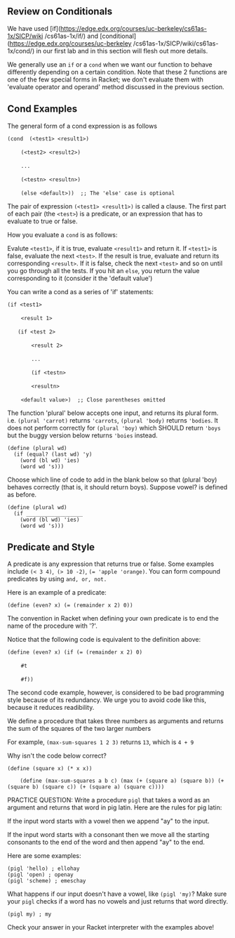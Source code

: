 ## Review on Conditionals

We have used [if](https://edge.edx.org/courses/uc-berkeley/cs61as-1x/SICP/wiki
/cs61as-1x/if/) and [conditional](https://edge.edx.org/courses/uc-berkeley
/cs61as-1x/SICP/wiki/cs61as-1x/cond/) in our first lab and in this section
will flesh out more details.

We generally use an `if` or a `cond` when we want our function to behave
differently depending on a certain condition. Note that these 2 functions are
one of the few special forms in Racket; we don't evaluate them with 'evaluate
operator and operand' method discussed in the previous section.

## Cond Examples

The general form of a cond expression is as follows

`(cond  (<test1> <result1>)`

&nbsp;&nbsp;&nbsp;&nbsp;&nbsp;&nbsp;` (<test2> <result2>)`

&nbsp;&nbsp;&nbsp;&nbsp;&nbsp;&nbsp;` ...`

&nbsp;&nbsp;&nbsp;&nbsp;&nbsp;&nbsp;` (<testn> <resultn>)`

&nbsp;&nbsp;&nbsp;&nbsp;&nbsp;&nbsp;` (else <default>))  ;; The 'else' case is optional`

The pair of expression `(<test1> <result1>)` is called a clause. The first part
of each pair (the `<test>`) is a predicate, or an expression that has to
evaluate to true or false.

How you evaluate a `cond` is as follows:

Evalute `<test1>`, if it is true, evaluate `<result1>` and return it. If `<test1>`
is false, evaluate the next `<test>`. If the result is true, evaluate and return its
corresponding `<result>`. If it is false, check the next `<test>` and so on until
you go through all the tests. If you hit an `else`, you return the value
corresponding to it (consider it the 'default value')

You can write a cond as a series of 'if' statements:

`(if <test1> `

&nbsp;&nbsp;&nbsp;&nbsp;&nbsp;&nbsp;` <result 1>`

&nbsp;&nbsp;&nbsp;&nbsp;&nbsp;&nbsp;`(if <test 2>`

&nbsp;&nbsp;&nbsp;&nbsp;&nbsp;&nbsp;&nbsp;&nbsp;&nbsp;&nbsp;&nbsp;&nbsp;` <result 2>`

&nbsp;&nbsp;&nbsp;&nbsp;&nbsp;&nbsp;&nbsp;&nbsp;&nbsp;&nbsp;&nbsp;&nbsp;` ...`

&nbsp;&nbsp;&nbsp;&nbsp;&nbsp;&nbsp;&nbsp;&nbsp;&nbsp;&nbsp;&nbsp;&nbsp;` (if <testn>`

&nbsp;&nbsp;&nbsp;&nbsp;&nbsp;&nbsp;&nbsp;&nbsp;&nbsp;&nbsp;&nbsp;&nbsp;` <resultn>`

&nbsp;&nbsp;&nbsp;&nbsp;&nbsp;&nbsp;` <default value>)  ;; Close parentheses omitted`


The function 'plural' below accepts one input, and returns its plural form. i.e. `(plural 'carrot)` returns `'carrots`, `(plural 'body)` returns `'bodies`. It does not perform correctly for `(plural 'boy)` which SHOULD return `'boys` but the buggy version below returns `'boies` instead.

<pre><code>(define (plural wd) 
  (if (equal? (last wd) 'y) 
    (word (bl wd) 'ies)
    (word wd 's)))
</code></pre>

<div class="mc">
Choose which line of code to add in the blank below so that (plural 'boy) behaves correctly (that is, it should return boys). Suppose vowel? is defined as before.

<pre><code>(define (plural wd) 
  (if __________________
    (word (bl wd) 'ies)
    (word wd 's)))
</code></pre>
<ans text="(and (equal? (last wd) 'y') (not (vowel? (last (bl wd)))))" explanation="What if the word is only a letter long?" ></ans>
<ans text="(or (equal? (last wd) 'y)) (> (length word) 1) (not (vowel? (last (bl wd)))))" explanation="This will return true for any word that ends with y." ></ans>
<ans text="(and (equal? (last wd) 'y)) (> (length word) 1) (not (vowel? (last (bl wd)))))" explanation="Yup!" correct></ans>
<ans text="(equal? (last wd) 'y)" explanation="That's just the original code!"></ans>
<!-- and so on -->
</div>

## Predicate and Style

A predicate is any expression that returns true or false. Some examples
include `(< 3 4)`,` (> 10 -2)`, `(= 'apple 'orange)`. You can form compound
predicates by using ` and, or, not. `

Here is an example of a predicate:

`(define (even? x) (= (remainder x 2) 0))`

The convention in Racket when defining your own predicate is to end the name of the procedure
with '?'.

Notice that the following code is equivalent to the definition above:

`(define (even? x) (if (= (remainder x 2) 0)`

&nbsp;&nbsp;&nbsp;&nbsp;&nbsp;&nbsp;` #t`

&nbsp;&nbsp;&nbsp;&nbsp;&nbsp;&nbsp;` #f))`

The second code example, however, is considered to be bad programming style because
of its redundancy. We urge you to avoid code like this, because it reduces readibility.


We define a procedure that takes three numbers as arguments and returns the sum of the squares of the two larger numbers

For example, `(max-sum-squares 1 2 3)` returns `13`, which is `4 + 9`

<div class="mc">
Why isn't the code below correct?

<pre><code>(define (square x) (* x x))

	(define (max-sum-squares a b c) (max (+ (square a) (square b)) (+ (square b) (square c)) (+ (square a) (square c))))
</code></pre>
<ans text="This definition won't work for arguments that are less than 1" explanation="Nice!" correct></ans>
<ans text="This definition won't work because max only take in two arguments" explanation="Nope! Max can take in as many arguments as you want"></ans>
<ans text="This definition won't work because square needs to be defined inside of the body of max-sum-squares" explanation="Since square is defined in what's called the global environment, we can use it inside of the body of any procedure."></ans>
<!-- and so on -->
</div>

PRACTICE QUESTION:
Write a procedure `pigl` that takes a word as an argument and returns that word in pig latin. Here are the rules for pig latin:

If the input word starts with a vowel then we append "ay" to the input.

If the input word starts with a consonant then we move all the starting consonants to the end of the word and then append "ay" to the end.

Here are some examples:

<pre><code>(pigl 'hello) ; ellohay 
(pigl 'open) ; openay 
(pigl 'scheme) ; emeschay
</code></pre>

What happens if our input doesn't have a vowel, like `(pigl 'my)`? Make sure your `pigl` checks if a word has no vowels and just returns that word directly. 

<pre><code>(pigl my) ; my
</code></pre>

Check your answer in your Racket interpreter with the examples above!

